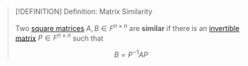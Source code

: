 >[!DEFINITION] Definition: Matrix Similarity
>
>Two [square matrices](Square%20Matrix.md) $A, B \in F^{n \times n}$ are **similar** if there is an [invertible matrix](Invertibility/Invertibility.md) $P \in F^{n \times n}$ such that
>
>$$B = P^{-1} A P$$
>